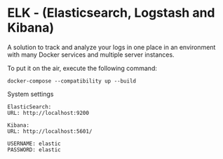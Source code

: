 # ELK - (Elasticsearch, Logstash and Kibana)

A solution to track and analyze your logs in one place in an environment with many Docker services and multiple server instances.

To put it on the air, execute the following command:

```shell
docker-compose --compatibility up --build
```

System settings

```shell
ElasticSearch:
URL: http://localhost:9200
```

```shell
Kibana:
URL: http://localhost:5601/
```

```shell
USERNAME: elastic
PASSWORD: elastic
```
